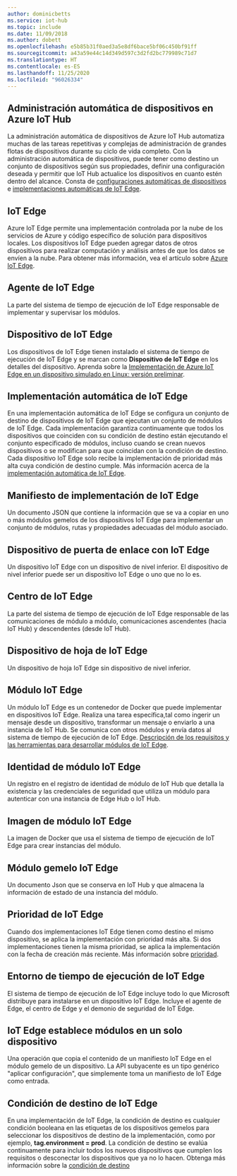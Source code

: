 ```yaml
---
author: dominicbetts
ms.service: iot-hub
ms.topic: include
ms.date: 11/09/2018
ms.author: dobett
ms.openlocfilehash: e5b85b31f0aed3a5e8df6bace5bf06c450bf91ff
ms.sourcegitcommit: a43a59e44c14d349d597c3d2fd2bc779989c71d7
ms.translationtype: HT
ms.contentlocale: es-ES
ms.lasthandoff: 11/25/2020
ms.locfileid: "96026334"
---
```

## <a name="automatic-device-management-in-azure-iot-hub"></a>Administración automática de dispositivos en Azure IoT Hub
La administración automática de dispositivos de Azure IoT Hub automatiza muchas de las tareas repetitivas y complejas de administración de grandes flotas de dispositivos durante su ciclo de vida completo. Con la administración automática de dispositivos, puede tener como destino un conjunto de dispositivos según sus propiedades, definir una configuración deseada y permitir que IoT Hub actualice los dispositivos en cuanto estén dentro del alcance.  Consta de [configuraciones automáticas de dispositivos](../articles/iot-hub/iot-hub-automatic-device-management.md) e [implementaciones automáticas de IoT Edge](../articles/iot-edge/how-to-deploy-at-scale.md).

## <a name="iot-edge"></a>IoT Edge
Azure IoT Edge permite una implementación controlada por la nube de los servicios de Azure y código específico de solución para dispositivos locales. Los dispositivos IoT Edge pueden agregar datos de otros dispositivos para realizar computación y análisis antes de que los datos se envíen a la nube. Para obtener más información, vea el artículo sobre [Azure IoT Edge](../articles/iot-edge/index.yml).

## <a name="iot-edge-agent"></a>Agente de IoT Edge
La parte del sistema de tiempo de ejecución de IoT Edge responsable de implementar y supervisar los módulos.

## <a name="iot-edge-device"></a>Dispositivo de IoT Edge
Los dispositivos de IoT Edge tienen instalado el sistema de tiempo de ejecución de IoT Edge y se marcan como **Dispositivo de IoT Edge** en los detalles del dispositivo. Aprenda sobre la [Implementación de Azure IoT Edge en un dispositivo simulado en Linux: versión preliminar](../articles/iot-edge/quickstart-linux.md).

## <a name="iot-edge-automatic-deployment"></a>Implementación automática de IoT Edge
En una implementación automática de IoT Edge se configura un conjunto de destino de dispositivos de IoT Edge que ejecutan un conjunto de módulos de IoT Edge. Cada implementación garantiza continuamente que todos los dispositivos que coinciden con su condición de destino están ejecutando el conjunto especificado de módulos, incluso cuando se crean nuevos dispositivos o se modifican para que coincidan con la condición de destino. Cada dispositivo IoT Edge solo recibe la implementación de prioridad más alta cuya condición de destino cumple. Más información acerca de la [implementación automática de IoT Edge](../articles/iot-edge/module-deployment-monitoring.md).

## <a name="iot-edge-deployment-manifest"></a>Manifiesto de implementación de IoT Edge
Un documento JSON que contiene la información que se va a copiar en uno o más módulos gemelos de los dispositivos IoT Edge para implementar un conjunto de módulos, rutas y propiedades adecuadas del módulo asociado.

## <a name="iot-edge-gateway-device"></a>Dispositivo de puerta de enlace con IoT Edge
Un dispositivo IoT Edge con un dispositivo de nivel inferior. El dispositivo de nivel inferior puede ser un dispositivo IoT Edge o uno que no lo es.

## <a name="iot-edge-hub"></a>Centro de IoT Edge
La parte del sistema de tiempo de ejecución de IoT Edge responsable de las comunicaciones de módulo a módulo, comunicaciones ascendentes (hacia IoT Hub) y descendentes (desde IoT Hub). 

## <a name="iot-edge-leaf-device"></a>Dispositivo de hoja de IoT Edge
Un dispositivo de hoja IoT Edge sin dispositivo de nivel inferior. 

## <a name="iot-edge-module"></a>Módulo IoT Edge
Un módulo IoT Edge es un contenedor de Docker que puede implementar en dispositivos IoT Edge. Realiza una tarea específica,tal como ingerir un mensaje desde un dispositivo, transformar un mensaje o enviarlo a una instancia de IoT Hub. Se comunica con otros módulos y envía datos al sistema de tiempo de ejecución de IoT Edge. [Descripción de los requisitos y las herramientas para desarrollar módulos de IoT Edge](../articles/iot-edge/module-development.md).

## <a name="iot-edge-module-identity"></a>Identidad de módulo IoT Edge
Un registro en el registro de identidad de módulo de IoT Hub que detalla la existencia y las credenciales de seguridad que utiliza un módulo para autenticar con una instancia de Edge Hub o IoT Hub.

## <a name="iot-edge-module-image"></a>Imagen de módulo IoT Edge
La imagen de Docker que usa el sistema de tiempo de ejecución de IoT Edge para crear instancias del módulo.

## <a name="iot-edge-module-twin"></a>Módulo gemelo IoT Edge
Un documento Json que se conserva en IoT Hub y que almacena la información de estado de una instancia del módulo.

## <a name="iot-edge-priority"></a>Prioridad de IoT Edge
Cuando dos implementaciones IoT Edge tienen como destino el mismo dispositivo, se aplica la implementación con prioridad más alta. Si dos implementaciones tienen la misma prioridad, se aplica la implementación con la fecha de creación más reciente. Más información sobre [prioridad](../articles/iot-edge/module-deployment-monitoring.md#priority).

## <a name="iot-edge-runtime"></a>Entorno de tiempo de ejecución de IoT Edge
El sistema de tiempo de ejecución de IoT Edge incluye todo lo que Microsoft distribuye para instalarse en un dispositivo IoT Edge. Incluye el agente de Edge, el centro de Edge y el demonio de seguridad de IoT Edge.

## <a name="iot-edge-set-modules-to-a-single-device"></a>IoT Edge establece módulos en un solo dispositivo
Una operación que copia el contenido de un manifiesto IoT Edge en el módulo gemelo de un dispositivo. La API subyacente es un tipo genérico "aplicar configuración", que simplemente toma un manifiesto de IoT Edge como entrada.

## <a name="iot-edge-target-condition"></a>Condición de destino de IoT Edge
En una implementación de IoT Edge, la condición de destino es cualquier condición booleana en las etiquetas de los dispositivos gemelos para seleccionar los dispositivos de destino de la implementación, como por ejemplo, **tag.environment = prod**. La condición de destino se evalúa continuamente para incluir todos los nuevos dispositivos que cumplen los requisitos o desconectar los dispositivos que ya no lo hacen. Obtenga más información sobre la [condición de destino](../articles/iot-edge/module-deployment-monitoring.md#target-condition)
